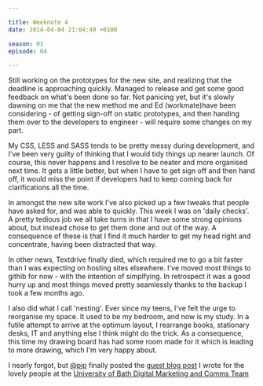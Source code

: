 ```yaml
---

title: Weeknote 4
date: 2014-04-04 21:04:49 +0100

season: 01
episode: 04

---
```



Still working on the prototypes for the new site, and realizing that the deadline is approaching quickly. Managed to release and get some good feedback on what's been done so far. Not panicing yet, but it's slowly dawning on me that the new method me and Ed (workmate)have been considering - of getting sign-off on static prototypes, and then handing them over to the developers to engineer - will require some changes on my part.

My CSS, LESS and SASS tends to be pretty messy during development, and I've been very guilty of thinking that I would tidy things up nearer launch. Of course, this never happens and I resolve to be neater and more organised next time. It gets a little better, but when I have to get sign off and then hand off, it would miss the point if developers had to keep coming back for clarifications all the time.

In amongst the new site work I've also picked up a few tweaks that people have asked for, and was able to quickly. This week I was on 'daily checks'. A pretty tedious job we all take turns in that I have some strong opinions about, but instead chose to get them done and out of the way. A consequence of these is that I find it much harder to get my head right and concentrate, having been distracted that way.

In other news, Textdrive finally died, which required me to go a bit faster than I was expecting on hosting sites elsewhere. I've moved most things to githib for now - with the intention of simplfying. In retrospect it was a good hurry up and most things moved pretty seamlessly thanks to the backup I took a few months ago.

I also did what I call 'nesting'. Ever since my teens, I've felt the urge to reorganise my space. It used to be my bedroom, and now is my study. In a futile attempt to arrive at the optimum layout, I rearrange books, stationary desks, IT and anything else I think might do the trick. As a consequence, this time my drawing board has had some room made for it which is leading to more drawing, which I'm very happy about.

I nearly forgot, but [@pip](https://twitter.com/pip) finally posted the [guest blog post](http://blogs.bath.ac.uk/digital/2014/04/03/an-outside-view/) I wrote for the lovely people at the [University of Bath Digital Marketing and Comms Team](https://twitter.com/uniofbathdmc)
